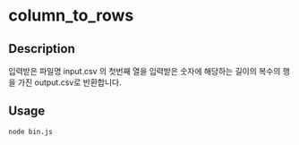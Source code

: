 # column_to_rows

## Description  
입력받은 파일명 input.csv 의 첫번째 열을 
입력받은 숫자에 해당하는 길이의 복수의 행을 가진 output.csv로 반환합니다.

## Usage
```
node bin.js
```

